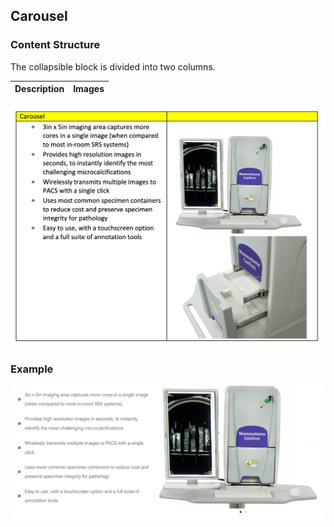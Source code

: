 ## Carousel
### Content Structure
The collapsible block is divided into two columns.

| Description | Images |
|-------------|--------|
![carousel-block.png](..%2Fassets%2Fcarousel-block.png)
### Example
![carousel-example.png](..%2Fassets%2Fcarousel-example.png)
